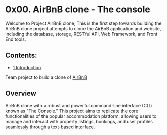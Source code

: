 # 0x00. AirBnB clone - The console

Welcome to Project AirBnB clone, This is the first step towards building the AirBnB clone project attempts to clone the AirBnB application and website, including the database, storage, RESTful API, Web Framework, and Front End tools.

## Contents:

* [1 Introduction](#1-Introduction)

Team project to build a clone of [AirBnB](https://www.airbnb.com/)

## Overview

AirBnB clone with a robust and powerful command-line interface (CLI) known as "The Console." This project aims to replicate the core functionalities of the popular accommodation platform, allowing users to manage and interact with property listings, bookings, and user profiles seamlessly through a text-based interface.